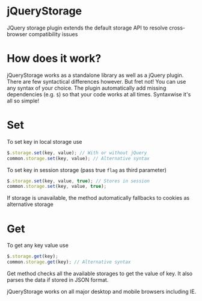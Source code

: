# jQueryStorage
JQuery storage plugin extends the default storage API to resolve cross-browser compatibility issues

# How does it work?
jQueryStorage works as a standalone library as well as a jQuery plugin. There are few syntactical differences however. But fret not! You can use any syntax of your choice. The plugin automatically add missing dependencies (e.g. ``$``) so that your code works at all times. Syntaxwise it's all so simple!

# Set
To set key in local storage use
```js
$.storage.set(key, value); // With or without jQuery
common.storage.set(key, value); // Alternative syntax
```
To set key in session storage (pass true ``flag`` as third parameter)
```js
$.storage.set(key, value, true); // Stores in session
common.storage.set(key, value, true);
```
If storage is unavailable, the method automatically fallbacks to cookies as alternative storage


# Get
To get any key value use
```js
$.storage.get(key);
common.storage.get(key); // Alternative syntax
```
Get method checks all the available storages to get the value of key. It also parses the data if stored in JSON format.

jQueryStorage works on all major desktop and mobile browsers including IE.
